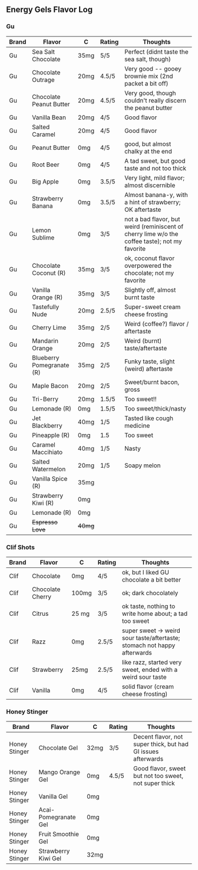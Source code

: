 
## Energy Gels Flavor Log

### Gu

| Brand | Flavor | C | Rating | Thoughts |
|-------|--------|---|--------|----------|
| Gu | Sea Salt Chocolate | 35mg | 5/5 | Perfect (didnt taste the sea salt, though) |
| Gu | Chocolate Outrage | 20mg | 4.5/5 | Very good -- gooey brownie mix (2nd packet a bit off) |
| Gu | Chocolate Peanut Butter | 20mg | 4.5/5 | Very good, though couldn't really discern the peanut butter |
| Gu | Vanilla Bean | 20mg | 4/5 | Good flavor |
| Gu | Salted Caramel | 20mg | 4/5 | Good flavor |
| Gu | Peanut Butter | 0mg | 4/5 | good, but almost chalky at the end |
| Gu | Root Beer | 0mg | 4/5 | A tad sweet, but good taste and not too thick |
| Gu | Big Apple | 0mg | 3.5/5 | Very light, mild flavor; almost discernible |
| Gu | Strawberry Banana | 0mg | 3.5/5 | Almost banana-y, with a hint of strawberry; OK aftertaste |
| Gu | Lemon Sublime | 0mg | 3/5 | not a bad flavor, but weird (reminiscent of cherry lime w/o the coffee taste); not my favorite |
| Gu | Chocolate Coconut (R) | 35mg | 3/5 | ok, coconut flavor overpowered the chocolate; not my favorite |
| Gu | Vanilla Orange (R) | 35mg | 3/5 | Slightly off, almost burnt taste |
| Gu | Tastefully Nude | 20mg | 2.5/5 | Super-sweet cream cheese frosting |
| Gu | Cherry Lime | 35mg | 2/5 | Weird (coffee?) flavor / aftertaste |
| Gu | Mandarin Orange | 20mg | 2/5 | Weird (burnt) taste/aftertaste |
| Gu | Blueberry Pomegranate (R) | 35mg | 2/5 | Funky taste, slight (weird) aftertaste |
| Gu | Maple Bacon | 20mg | 2/5 | Sweet/burnt bacon, gross |
| Gu | Tri-Berry | 20mg | 1.5/5 | Too sweet!! | 
| Gu | Lemonade (R) | 0mg | 1.5/5 | Too sweet/thick/nasty | 
| Gu | Jet Blackberry | 40mg | 1/5 | Tasted like cough medicine | 
| Gu | Pineapple (R) | 0mg | 1.5 | Too sweet |
| Gu | Caramel Maccihiato | 40mg | 1/5 | Nasty |
| Gu | Salted Watermelon | 20mg | 1/5 | Soapy melon |
| Gu | Vanilla Spice (R) | 35mg | | |
| Gu | Strawberry Kiwi (R) | 0mg | | |
| Gu | Lemonade (R) | 0mg | | |
| Gu | ~~Espresso Love~~ | ~~40mg~~ | | |

### Clif Shots

| Brand | Flavor | C | Rating | Thoughts |
|-------|--------|---|--------|----------|
| Clif | Chocolate | 0mg | 4/5 | ok, but I liked GU chocolate a bit better |
| Clif | Chocolate Cherry | 100mg | 3/5 | ok; dark chocolately |
| Clif | Citrus | 25 mg | 3/5 | ok taste, nothing to write home about; a tad too sweet |
| Clif | Razz | 0mg | 2.5/5 | super sweet -> weird sour taste/aftertaste; stomach not happy afterwards |
| Clif | Strawberry | 25mg | 2.5/5 | like razz, started very sweet, ended with a weird sour taste |
| Clif | Vanilla | 0mg | 4/5 | solid flavor (cream cheese frosting) |

### Honey Stinger

| Brand | Flavor | C | Rating | Thoughts |
|-------|--------|---|--------|----------|
| Honey Stinger | Chocolate Gel | 32mg | 3/5 | Decent flavor, not super thick, but had GI issues afterwards |
| Honey Stinger | Mango Orange Gel | 0mg | 4.5/5 | Good flavor, sweet but not too sweet, not super thick |
| Honey Stinger | Vanilla Gel | 0mg | | |
| Honey Stinger | Acai-Pomegranate Gel | 0mg | | |
| Honey Stinger | Fruit Smoothie Gel | 0mg | | |
| Honey Stinger | Strawberry Kiwi Gel | 32mg | | |
